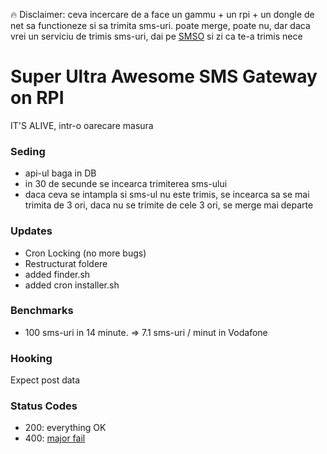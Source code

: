 :fire: Disclaimer: ceva incercare de a face un gammu + un rpi + un dongle de net sa functioneze si sa trimita sms-uri.
poate merge, poate nu, dar daca vrei un serviciu de trimis sms-uri, dai pe [SMSO](https://smso.ro) si zi ca te-a trimis nece

# Super Ultra Awesome SMS Gateway on RPI  #

IT'S ALIVE, intr-o oarecare masura

### Seding ###

* api-ul baga in DB
* in 30 de secunde se incearca trimiterea sms-ului
* daca ceva se intampla si sms-ul nu este trimis, se incearca sa se mai trimita de 3 ori, daca nu se trimite de cele 3 ori, se merge mai departe 

### Updates ###

* Cron Locking (no more bugs)
* Restructurat foldere
* added finder.sh
* added cron installer.sh 

### Benchmarks ###

* 100 sms-uri in 14 minute. => 7.1 sms-uri / minut in Vodafone

### Hooking ###

Expect post data

### Status Codes ###

* 200: everything OK
* 400: [major fail](http://cdn.lolhappens.com/wp-content/uploads/2012/12/Majorwedgiefail.jpg)
